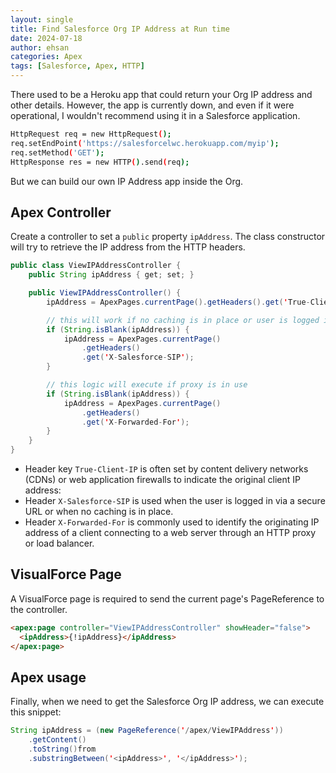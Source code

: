 ```yaml
---
layout: single
title: Find Salesforce Org IP Address at Run time
date: 2024-07-18
author: ehsan
categories: Apex
tags: [Salesforce, Apex, HTTP]
---
```


There used to be a Heroku app that could return your Org IP address and other details. However, the app is currently down, and even if it were operational, I wouldn't recommend using it in a Salesforce application.

```bash
HttpRequest req = new HttpRequest();
req.setEndPoint('https://salesforcelwc.herokuapp.com/myip');
req.setMethod('GET');
HttpResponse res = new HTTP().send(req);
```

But we can build our own IP Address app inside the Org.

## Apex Controller

Create a controller to set a `public` property `ipAddress`. The class constructor will try to retrieve the IP address from the HTTP headers.

```java
public class ViewIPAddressController {
	public String ipAddress { get; set; }

	public ViewIPAddressController() {
		ipAddress = ApexPages.currentPage().getHeaders().get('True-Client-IP');

		// this will work if no caching is in place or user is logged in via secure URL
		if (String.isBlank(ipAddress)) {
			ipAddress = ApexPages.currentPage()
				.getHeaders()
				.get('X-Salesforce-SIP');
		}

		// this logic will execute if proxy is in use
		if (String.isBlank(ipAddress)) {
			ipAddress = ApexPages.currentPage()
				.getHeaders()
				.get('X-Forwarded-For');
		}
	}
}
```

- Header key `True-Client-IP` is often set by content delivery networks (CDNs) or web application firewalls to indicate the original client IP address:
- Header `X-Salesforce-SIP` is used when the user is logged in via a secure URL or when no caching is in place.
- Header `X-Forwarded-For` is commonly used to identify the originating IP address of a client connecting to a web server through an HTTP proxy or load balancer.

## VisualForce Page

A VisualForce page is required to send the current page's PageReference to the controller.

```html
<apex:page controller="ViewIPAddressController" showHeader="false">
  <ipAddress>{!ipAddress}</ipAddress>
</apex:page>
```

## Apex usage

Finally, when we need to get the Salesforce Org IP address, we can execute this snippet:

```java
String ipAddress = (new PageReference('/apex/ViewIPAddress'))
	.getContent()
	.toString()from
	.substringBetween('<ipAddress>', '</ipAddress>');
```
